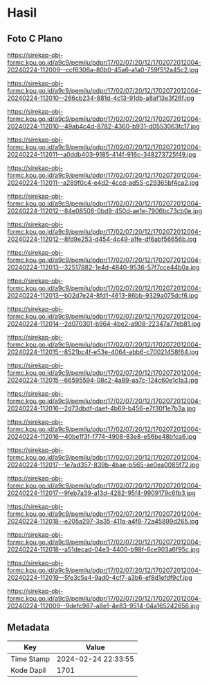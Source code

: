# Hasil

## Foto C Plano

https://sirekap-obj-formc.kpu.go.id/a9c9/pemilu/pdpr/17/02/07/20/12/1702072012004-20240224-112009--ccf6306a-80b0-45a6-a1a0-759f512a45c2.jpg

https://sirekap-obj-formc.kpu.go.id/a9c9/pemilu/pdpr/17/02/07/20/12/1702072012004-20240224-112010--266cb234-881d-4c13-91db-a8af13e3f26f.jpg

https://sirekap-obj-formc.kpu.go.id/a9c9/pemilu/pdpr/17/02/07/20/12/1702072012004-20240224-112010--49ab4c4d-8782-4360-b931-d0553063fc17.jpg

https://sirekap-obj-formc.kpu.go.id/a9c9/pemilu/pdpr/17/02/07/20/12/1702072012004-20240224-112011--a0ddb403-9185-414f-916c-348273725f49.jpg

https://sirekap-obj-formc.kpu.go.id/a9c9/pemilu/pdpr/17/02/07/20/12/1702072012004-20240224-112011--a289f0c4-e4d2-4ccd-ad55-c29365bf4ca2.jpg

https://sirekap-obj-formc.kpu.go.id/a9c9/pemilu/pdpr/17/02/07/20/12/1702072012004-20240224-112012--84e08508-0bd9-450d-ae1e-7906bc73cb0e.jpg

https://sirekap-obj-formc.kpu.go.id/a9c9/pemilu/pdpr/17/02/07/20/12/1702072012004-20240224-112012--8fd9e253-d454-4c49-a1fe-df6abf56656b.jpg

https://sirekap-obj-formc.kpu.go.id/a9c9/pemilu/pdpr/17/02/07/20/12/1702072012004-20240224-112013--32517882-1e4d-4840-9536-57f7cce44b0a.jpg

https://sirekap-obj-formc.kpu.go.id/a9c9/pemilu/pdpr/17/02/07/20/12/1702072012004-20240224-112013--b02d7e24-8fd1-4613-86bb-9329a075dcf6.jpg

https://sirekap-obj-formc.kpu.go.id/a9c9/pemilu/pdpr/17/02/07/20/12/1702072012004-20240224-112014--2d070301-b964-4be2-a908-22347a77eb81.jpg

https://sirekap-obj-formc.kpu.go.id/a9c9/pemilu/pdpr/17/02/07/20/12/1702072012004-20240224-112015--8521bc4f-e53e-4064-abb6-c70021458f64.jpg

https://sirekap-obj-formc.kpu.go.id/a9c9/pemilu/pdpr/17/02/07/20/12/1702072012004-20240224-112015--66595594-08c2-4a89-aa7c-124c60e1c1a3.jpg

https://sirekap-obj-formc.kpu.go.id/a9c9/pemilu/pdpr/17/02/07/20/12/1702072012004-20240224-112016--2d73dbdf-daef-4b69-b456-e7f30f1e7b3a.jpg

https://sirekap-obj-formc.kpu.go.id/a9c9/pemilu/pdpr/17/02/07/20/12/1702072012004-20240224-112016--40be1f3f-f774-4908-83e8-e56be48bfca6.jpg

https://sirekap-obj-formc.kpu.go.id/a9c9/pemilu/pdpr/17/02/07/20/12/1702072012004-20240224-112017--1e7ad357-839b-4bae-b565-ae0ea0085f72.jpg

https://sirekap-obj-formc.kpu.go.id/a9c9/pemilu/pdpr/17/02/07/20/12/1702072012004-20240224-112017--9feb7a39-a13d-4282-95f4-9909179c6fb3.jpg

https://sirekap-obj-formc.kpu.go.id/a9c9/pemilu/pdpr/17/02/07/20/12/1702072012004-20240224-112018--e205a297-3a35-411a-a4f8-72a45899d265.jpg

https://sirekap-obj-formc.kpu.go.id/a9c9/pemilu/pdpr/17/02/07/20/12/1702072012004-20240224-112018--a51decad-04e3-4400-b98f-6ce903a6f95c.jpg

https://sirekap-obj-formc.kpu.go.id/a9c9/pemilu/pdpr/17/02/07/20/12/1702072012004-20240224-112019--5fe3c5a4-9ad0-4cf7-a3b6-ef8d1efdf9cf.jpg

https://sirekap-obj-formc.kpu.go.id/a9c9/pemilu/pdpr/17/02/07/20/12/1702072012004-20240224-112009--9defc987-a8e1-4e83-9514-04a165242656.jpg


## Metadata

| Key        | Value               |
| ---------- | ------------------- |
| Time Stamp | 2024-02-24 22:33:55 |
| Kode Dapil | 1701                |



